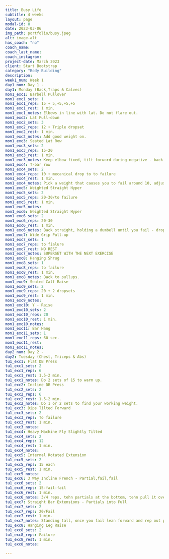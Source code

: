 ```yaml
---
title: Busy Life
subtitle: 4 weeks
layout: page
modal-id: 8
date: 2023-03-06
img_path: portfolio/busy.jpeg 
alt: image-alt
has_coach: "no"
coach_name: 
coach_last_name: 
coach_instagram: 
project-date: March 2023
client: Start Bootstrap
category: "Body Building"
description: 
week1_num: Week 1
day1_num: Day 1 -
day1: Monday (Back,Traps & Calves)
mon1_exc1: Barbell Pullover
mon1_exc1_sets: 1
mon1_exc1_reps: 15 + 5,+5,+5,+5
mon1_exc1_rest: 1 min.
mon1_exc1_notes: Elbows in line with lat. Do not flare out.
mon1_exc2: Lat Pull-down
mon1_exc2_sets: 3
mon1_exc2_reps: 12 + Triple dropset
mon1_exc2_rest: 1 min.
mon1_exc2_notes: Add good weight on.
mon1_exc3: Seated Lat Row
mon1_exc3_sets: 2
mon1_exc3_reps: 15-20
mon1_exc3_rest: 1 min.
mon1_exc3_notes: Keep elbow fixed, tilt forward during negative - back during contraction.
mon1_exc4: T-bar row
mon1_exc4_sets: 2
mon1_exc4_reps: 10 + mecanical drop to to failure
mon1_exc4_rest: 1 min.
mon1_exc4_notes: Pick a weight that causes you to fail around 10, adjust form more upright position and continue to failure.
mon1_exc5: Weighted Straight Hyper
mon1_exc5_sets: 2
mon1_exc5_reps: 20-30/to failure
mon1_exc5_rest: 1 min.
mon1_exc5_notes: 
mon1_exc6: Weighted Straight Hyper
mon1_exc6_sets: 2
mon1_exc6_reps: 20-30
mon1_exc6_rest: 1 min.
mon1_exc6_notes: Back straight, holding a dumbell until you fail - drop the weight and keep going.
mon1_exc7: Wide Grip Pull-up
mon1_exc7_sets: 1
mon1_exc7_reps: to fialure
mon1_exc7_rest: NO REST
mon1_exc7_notes: SUPERSET WITH THE NEXT EXERCISE
mon1_exc8: Hanging Shrug
mon1_exc8_sets: 1
mon1_exc8_reps: to failure
mon1_exc8_rest: 1 min.
mon1_exc8_notes: Back to pullups.
mon1_exc9: Seated Calf Raise
mon1_exc9_sets: 2
mon1_exc9_reps: 20 + 2 dropsets
mon1_exc9_rest: 1 min.
mon1_exc9_notes: 
mon1_exc10: Y - Raise
mon1_exc10_sets: 2
mon1_exc10_reps: 20
mon1_exc10_rest: 1 min.
mon1_exc10_notes: 
mon1_exc11: Bar Hang
mon1_exc11_sets: 1
mon1_exc11_reps: 60 sec.
mon1_exc11_rest: 
mon1_exc11_notes: 
day2_num: Day 2 -
day2: Tuesday (Chest, Triceps & Abs)
tu1_exc1: Flat DB Press
tu1_exc1_sets: 2
tu1_exc1_reps: 6
tu1_exc1_rest: 1.5-2 min.
tu1_exc1_notes: Do 2 sets of 15 to warm up.
tu1_exc2: Incline DB Press
tu1_exc2_sets: 2
tu1_exc2_reps: 6
tu1_exc2_rest: 1.5-2 min.
tu1_exc2_notes: Do 1 or 2 sets to find your working weight.
tu1_exc3: Dips Tilted Forward
tu1_exc3_sets: 2
tu1_exc3_reps: To failure
tu1_exc3_rest: 1 min.
tu1_exc3_notes: 
tu1_exc4: Heavy Machine Fly Slightly Tilted
tu1_exc4_sets: 2
tu1_exc4_reps: 12
tu1_exc4_rest: 1 min.
tu1_exc4_notes: 
tu1_exc5: Internal Rotated Extension
tu1_exc5_sets: 2
tu1_exc5_reps: 15 each
tu1_exc5_rest: 1 min.
tu1_exc5_notes: 
tu1_exc6: 3 Way Incline French - Partial,fail,fail
tu1_exc6_sets: 2
tu1_exc6_reps: 15-fail-fail
tu1_exc6_rest: 1 min.
tu1_exc6_notes: 3/4 reps, tehn partials at the bottom, tehn pull it over and do partials in front.
tu1_exc7: Straight Bar Extensions - Partials into Full
tu1_exc7_sets: 2
tu1_exc7_reps: 20/Fail
tu1_exc7_rest: 1 min.
tu1_exc7_notes: Standing tall, once you fail lean forward and rep out partials until failure.
tu1_exc8: Hanging Leg Raise
tu1_exc8_sets: 2
tu1_exc8_reps: Failure
tu1_exc8_rest: 1 min.
tu1_exc8_notes: 

---
```

